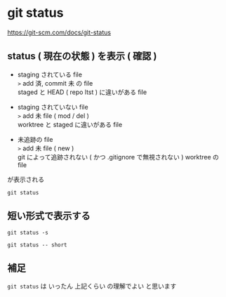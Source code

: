 
# git status


https://git-scm.com/docs/git-status


## status ( 現在の状態 ) を表示 ( 確認 )

- staging されている file  
  `>` add 済, commit 未 の file  
  staged と HEAD ( repo ltst ) に違いがある file

- staging されていない file  
  `>` add 未 file ( mod / del )  
  worktree と staged に違いがある file

- 未追跡の file  
  `>` add 未 file ( new )  
  git によって追跡されない ( かつ .gitignore で無視されない ) worktree の file

が表示される

```
git status
```


## 短い形式で表示する

```
git status -s
```

```
git status -- short
```


## 補足

`git status` は いったん 上記くらい の理解でよい と思います



